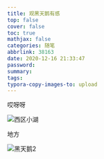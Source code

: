 ```yaml
---
title: 观黑天鹅有感
top: false
cover: false
toc: true
mathjax: false
categories: 随笔
abbrlink: 38163
date: 2020-12-16 21:33:47
password:
summary:
tags:
typora-copy-images-to: upload
---
```


哎呀呀

![西区小湖](https://gitee.com/brq417059/blog-pictures/raw/master/img/20201216220124.jpg)

地方

![黑天鹅2](https://gitee.com/brq417059/blog-pictures/raw/master/img/20201217102047.jpg)




